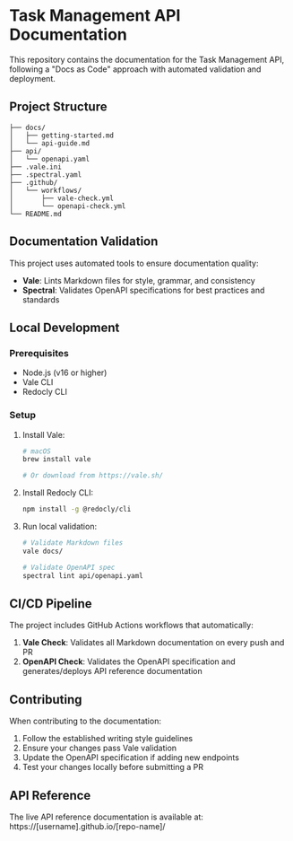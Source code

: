 # Task Management API Documentation

This repository contains the documentation for the Task Management API, following a "Docs as Code" approach with automated validation and deployment.

## Project Structure

```
├── docs/
│   ├── getting-started.md
│   └── api-guide.md
├── api/
│   └── openapi.yaml
├── .vale.ini
├── .spectral.yaml
├── .github/
│   └── workflows/
│       ├── vale-check.yml
│       └── openapi-check.yml
└── README.md
```

## Documentation Validation

This project uses automated tools to ensure documentation quality:

- **Vale**: Lints Markdown files for style, grammar, and consistency
- **Spectral**: Validates OpenAPI specifications for best practices and standards

## Local Development

### Prerequisites

- Node.js (v16 or higher)
- Vale CLI
- Redocly CLI

### Setup

1. Install Vale:
   ```bash
   # macOS
   brew install vale
   
   # Or download from https://vale.sh/
   ```

2. Install Redocly CLI:
   ```bash
   npm install -g @redocly/cli
   ```

3. Run local validation:
   ```bash
   # Validate Markdown files
   vale docs/
   
   # Validate OpenAPI spec
   spectral lint api/openapi.yaml
   ```

## CI/CD Pipeline

The project includes GitHub Actions workflows that automatically:

1. **Vale Check**: Validates all Markdown documentation on every push and PR
2. **OpenAPI Check**: Validates the OpenAPI specification and generates/deploys API reference documentation

## Contributing

When contributing to the documentation:

1. Follow the established writing style guidelines
2. Ensure your changes pass Vale validation
3. Update the OpenAPI specification if adding new endpoints
4. Test your changes locally before submitting a PR

## API Reference

The live API reference documentation is available at: https://[username].github.io/[repo-name]/ 